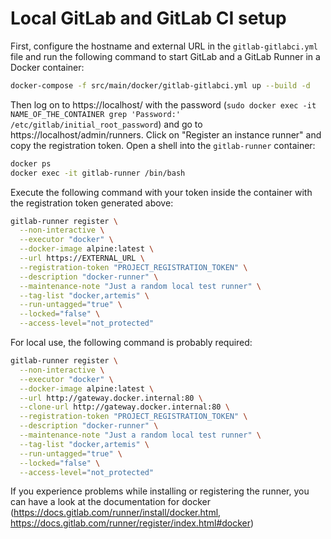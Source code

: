# Local GitLab and GitLab CI setup

First, configure the hostname and external URL in the `gitlab-gitlabci.yml` file and run the following command to start GitLab and a GitLab Runner in a Docker container:
```bash
docker-compose -f src/main/docker/gitlab-gitlabci.yml up --build -d
```

Then log on to https://localhost/ with the password (`sudo docker exec -it NAME_OF_THE_CONTAINER grep 'Password:' /etc/gitlab/initial_root_password`) and go to https://localhost/admin/runners.
Click on "Register an instance runner" and copy the registration token.
Open a shell into the `gitlab-runner` container:
`````bash
docker ps
docker exec -it gitlab-runner /bin/bash
`````
Execute the following command with your token inside the container with the registration token generated above:
````bash
gitlab-runner register \
  --non-interactive \
  --executor "docker" \
  --docker-image alpine:latest \
  --url https://EXTERNAL_URL \
  --registration-token "PROJECT_REGISTRATION_TOKEN" \
  --description "docker-runner" \
  --maintenance-note "Just a random local test runner" \
  --tag-list "docker,artemis" \
  --run-untagged="true" \
  --locked="false" \
  --access-level="not_protected"
````

For local use, the following command is probably required:
````bash
gitlab-runner register \
  --non-interactive \
  --executor "docker" \
  --docker-image alpine:latest \
  --url http://gateway.docker.internal:80 \
  --clone-url http://gateway.docker.internal:80 \
  --registration-token "PROJECT_REGISTRATION_TOKEN" \
  --description "docker-runner" \
  --maintenance-note "Just a random local test runner" \
  --tag-list "docker,artemis" \
  --run-untagged="true" \
  --locked="false" \
  --access-level="not_protected"
````

If you experience problems while installing or registering the runner, you can have a look at the documentation for docker (https://docs.gitlab.com/runner/install/docker.html, https://docs.gitlab.com/runner/register/index.html#docker)
